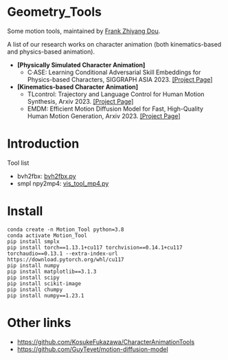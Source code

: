 # Geometry_Tools
Some motion tools, maintained by [Frank Zhiyang Dou](https://frank-zy-dou.github.io/index.html).

A list of our research works on character animation (both kinematics-based and physics-based animation).
- **[Physically Simulated Character Animation]** 
  - C·ASE: Learning Conditional Adversarial Skill Embeddings for Physics-based Characters, SIGGRAPH ASIA 2023. [[Project Page]](https://frank-zy-dou.github.io/projects/CASE/index.html)
- **[Kinematics-based Character Animation]** 
  - TLcontrol: Trajectory and Language Control for Human Motion Synthesis, Arxiv 2023. [[Project Page]](https://tlcontrol.weilinwl.com/)
  - EMDM: Efficient Motion Diffusion Model for Fast, High-Quality Human Motion Generation, Arxiv 2023. [[Project Page]](https://frank-zy-dou.github.io/projects/EMDM/index.html)

# Introduction
Tool list
- bvh2fbx: [bvh2fbx.py](bvh2fbx.py)
- smpl npy2mp4: [vis_tool_mp4.py](npy2mp4%2Fvis_tool_mp4.py)

# Install
```angular2svg
conda create -n Motion_Tool python=3.8
conda activate Motion_Tool
pip install smplx
pip install torch==1.13.1+cu117 torchvision==0.14.1+cu117 torchaudio==0.13.1 --extra-index-url https://download.pytorch.org/whl/cu117
pip install numpy
pip install matplotlib==3.1.3
pip install scipy
pip install scikit-image
pip install chumpy
pip install numpy==1.23.1
```
# Other links
- https://github.com/KosukeFukazawa/CharacterAnimationTools
- https://github.com/GuyTevet/motion-diffusion-model